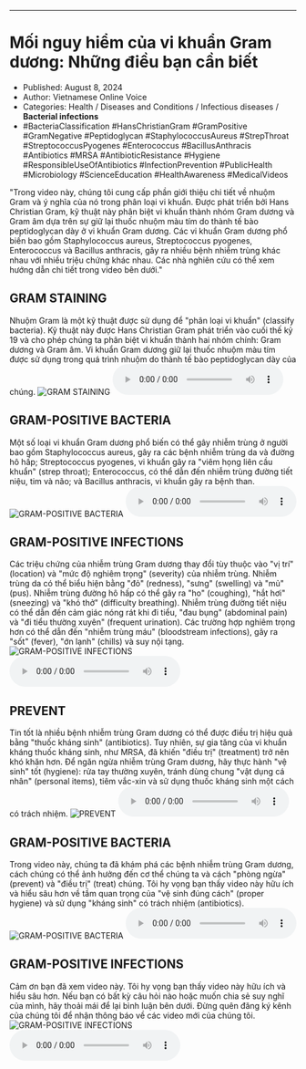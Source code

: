
---

# Mối nguy hiểm của vi khuẩn Gram dương: Những điều bạn cần biết

- Published: August 8, 2024
- Author: Vietnamese Online Voice
- Categories: Health / Diseases and Conditions / Infectious diseases / **Bacterial infections**
- #BacteriaClassification #HansChristianGram #GramPositive #GramNegative #Peptidoglycan #StaphylococcusAureus #StrepThroat #StreptococcusPyogenes #Enterococcus #BacillusAnthracis #Antibiotics #MRSA #AntibioticResistance #Hygiene #ResponsibleUseOfAntibiotics #InfectionPrevention #PublicHealth #Microbiology #ScienceEducation #HealthAwareness #MedicalVideos

"Trong video này, chúng tôi cung cấp phần giới thiệu chi tiết về nhuộm Gram và ý nghĩa của nó trong phân loại vi khuẩn. Được phát triển bởi Hans Christian Gram, kỹ thuật này phân biệt vi khuẩn thành nhóm Gram dương và Gram âm dựa trên sự giữ lại thuốc nhuộm màu tím do thành tế bào peptidoglycan dày ở vi khuẩn Gram dương. Các vi khuẩn Gram dương phổ biến bao gồm Staphylococcus aureus, Streptococcus pyogenes, Enterococcus và Bacillus anthracis, gây ra nhiều bệnh nhiễm trùng khác nhau với nhiều triệu chứng khác nhau. Các nhà nghiên cứu có thể xem hướng dẫn chi tiết trong video bên dưới."


## GRAM STAINING

Nhuộm Gram là một kỹ thuật được sử dụng để "phân loại vi khuẩn" (classify bacteria). Kỹ thuật này được Hans Christian Gram phát triển vào cuối thế kỷ 19 và cho phép chúng ta phân biệt vi khuẩn thành hai nhóm chính: Gram dương và Gram âm. Vi khuẩn Gram dương giữ lại thuốc nhuộm màu tím được sử dụng trong quá trình nhuộm do thành tế bào peptidoglycan dày của chúng.
![GRAM STAINING](https://http-archiver-apis-production-80.schnworks.com/storage/images/transitions/2024-08-08/transition-41039291664-Montserrat-ExtraBold-4A148C.jpg)
<audio controls>
    <source src="https://http-archiver-apis-production-80.schnworks.com/storage/storage/audio/file-15783840980.mp3" type="audio/mpeg">
</audio>



## GRAM-POSITIVE BACTERIA

Một số loại vi khuẩn Gram dương phổ biến có thể gây nhiễm trùng ở người bao gồm Staphylococcus aureus, gây ra các bệnh nhiễm trùng da và đường hô hấp; Streptococcus pyogenes, vi khuẩn gây ra "viêm họng liên cầu khuẩn" (strep throat); Enterococcus, có thể dẫn đến nhiễm trùng đường tiết niệu, tim và não; và Bacillus anthracis, vi khuẩn gây ra bệnh than.
![GRAM-POSITIVE BACTERIA](https://http-archiver-apis-production-80.schnworks.com/storage/images/transitions/2024-08-08/transition-45674561859-Montserrat-Bold-880E4F.jpg)
<audio controls>
    <source src="https://http-archiver-apis-production-80.schnworks.com/storage/storage/audio/file-2983560556.mp3" type="audio/mpeg">
</audio>



## GRAM-POSITIVE INFECTIONS

Các triệu chứng của nhiễm trùng Gram dương thay đổi tùy thuộc vào "vị trí" (location) và "mức độ nghiêm trọng" (severity) của nhiễm trùng. Nhiễm trùng da có thể biểu hiện bằng "đỏ" (redness), "sưng" (swelling) và "mủ" (pus). Nhiễm trùng đường hô hấp có thể gây ra "ho" (coughing), "hắt hơi" (sneezing) và "khó thở" (difficulty breathing). Nhiễm trùng đường tiết niệu có thể dẫn đến cảm giác nóng rát khi đi tiểu, "đau bụng" (abdominal pain) và "đi tiểu thường xuyên" (frequent urination). Các trường hợp nghiêm trọng hơn có thể dẫn đến "nhiễm trùng máu" (bloodstream infections), gây ra "sốt" (fever), "ớn lạnh" (chills) và suy nội tạng.
![GRAM-POSITIVE INFECTIONS](https://http-archiver-apis-production-80.schnworks.com/storage/images/transitions/2024-08-08/transition--6062991605-Montserrat-Medium-4A148C.jpg)
<audio controls>
    <source src="https://http-archiver-apis-production-80.schnworks.com/storage/storage/audio/file-7502912550.mp3" type="audio/mpeg">
</audio>



## PREVENT

Tin tốt là nhiều bệnh nhiễm trùng Gram dương có thể được điều trị hiệu quả bằng "thuốc kháng sinh" (antibiotics). Tuy nhiên, sự gia tăng của vi khuẩn kháng thuốc kháng sinh, như MRSA, đã khiến "điều trị" (treatment) trở nên khó khăn hơn. Để ngăn ngừa nhiễm trùng Gram dương, hãy thực hành "vệ sinh" tốt (hygiene): rửa tay thường xuyên, tránh dùng chung "vật dụng cá nhân" (personal items), tiêm vắc-xin và sử dụng thuốc kháng sinh một cách có trách nhiệm.
![PREVENT](https://http-archiver-apis-production-80.schnworks.com/storage/images/transitions/2024-08-08/transition--28809121668-Montserrat-Black-7B1FA2.jpg)
<audio controls>
    <source src="https://http-archiver-apis-production-80.schnworks.com/storage/storage/audio/file-1170505026.mp3" type="audio/mpeg">
</audio>



## GRAM-POSITIVE BACTERIA

Trong video này, chúng ta đã khám phá các bệnh nhiễm trùng Gram dương, cách chúng có thể ảnh hưởng đến cơ thể chúng ta và cách "phòng ngừa" (prevent) và "điều trị" (treat) chúng. Tôi hy vọng bạn thấy video này hữu ích và hiểu sâu hơn về tầm quan trọng của "vệ sinh đúng cách" (proper hygiene) và sử dụng "kháng sinh" có trách nhiệm (antibiotics).
![GRAM-POSITIVE BACTERIA](https://http-archiver-apis-production-80.schnworks.com/storage/images/transitions/2024-08-08/transition-44074941655-Montserrat-SemiBold-7B1FA2.jpg)
<audio controls>
    <source src="https://http-archiver-apis-production-80.schnworks.com/storage/storage/audio/file-25094171243.mp3" type="audio/mpeg">
</audio>



## GRAM-POSITIVE INFECTIONS

Cảm ơn bạn đã xem video này. Tôi hy vọng bạn thấy video này hữu ích và hiểu sâu hơn. Nếu bạn có bất kỳ câu hỏi nào hoặc muốn chia sẻ suy nghĩ của mình, hãy thoải mái để lại bình luận bên dưới. Đừng quên đăng ký kênh của chúng tôi để nhận thông báo về các video mới của chúng tôi.
![GRAM-POSITIVE INFECTIONS](https://http-archiver-apis-production-80.schnworks.com/storage/images/transitions/2024-08-08/transition-11563940368-Montserrat-SemiBold-673AB7.jpg)
<audio controls>
    <source src="https://http-archiver-apis-production-80.schnworks.com/storage/storage/audio/file-11815029014.mp3" type="audio/mpeg">
</audio>

